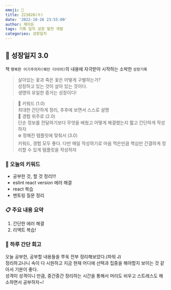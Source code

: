 ```yaml
---
emoji: 🌱
title: 221026(수)
date: '2022-10-26 23:55:00'
author: 제이든
tags: 기록 일지 성장 발전 개발
categories: 성장일지
---
```


## 🎄 성장일지 3.0

책 `행복한 이기주의자(웨인 다이어)`의 내용에 자극받아 시작하는 소박한 `성장기록`

> 살아있는 꽃과 죽은 꽃은 어떻게 구별하는가?<br/>
> 성장하고 있는 것이 살아 있는 것이다.<br/>
> 생명의 유일한 증거는 성장이다!

> 🌳 키워드 (1.0)<br/>
> 최대한 간단하게 정리, 추후에 보면서 스스로 설명<br/>
> 🍉 경험 위주로 (2.0)<br/>
> 단순 정보를 전달하기보다 무엇을 배웠고 어떻게 해결했는지 짧고 간단하게 작성하자<br/>
> ❄️ 정해진 템플릿에 맞춰서 (3.0)<br/>
> 키워드, 경험 모두 좋다. 다만 매일 작성하기로 마음 먹은만큼 핵심만 간결하게 정리할 수 있게 템플릿을 작성하자

### 🔑 오늘의 키워드

- 공부한 것, 할 것 정리!!!
- eslint react version 에러 해결
- react 복습
- 멘토링 질문 정리

### 📋 주요 내용 요약

1. 간단한 에러 해결
2. 리액트 복습!

### 📝 하루 간단 회고

오늘 공부한, 공부할 내용들을 쭈욱 전부 정리해보았다.(파워 J)<br/>
정리하고나니 속이 다 시원하고 지금 현재 어디에 선택과 집중을 해야할지 보이는 것 같아서 기분이 좋다.<br/>
성격이 성격이니 만큼, 중간중간 정리하는 시간을 통해서 머리도 비우고 스트레스도 해소하면서 공부하자~!

```toc

```
